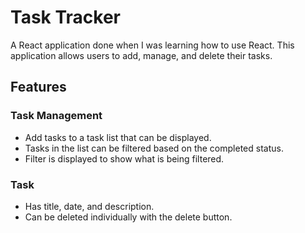 # Task Tracker

A React application done when I was learning how to use React. This application allows users to add, manage, and delete their tasks. 

## Features

### Task Management
- Add tasks to a task list that can be displayed.
- Tasks in the list can be filtered based on the completed status.
- Filter is displayed to show what is being filtered.

### Task 
- Has title, date, and description.
- Can be deleted individually with the delete button.
